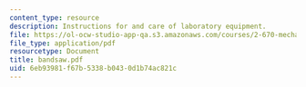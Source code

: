 ```yaml
---
content_type: resource
description: Instructions for and care of laboratory equipment.
file: https://ol-ocw-studio-app-qa.s3.amazonaws.com/courses/2-670-mechanical-engineering-tools-january-iap-2004/6eb93981f67b5338b0430d1b74ac821c_bandsaw.pdf
file_type: application/pdf
resourcetype: Document
title: bandsaw.pdf
uid: 6eb93981-f67b-5338-b043-0d1b74ac821c
---
```

